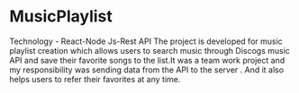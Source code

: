 # MusicPlaylist



Technology - React-Node Js-Rest API
The project is developed for music playlist creation which allows users to search music through Discogs music API and 
save their favorite songs to the list.It was a team work project and my responsibility was sending data from the API 
to the server . And it also helps users to refer their favorites at any time.
